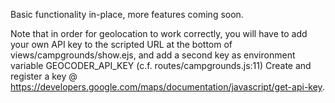 Basic functionality in-place, more features coming soon.

Note that in order for geolocation to work correctly, you will have to add your own API key to 
the scripted URL at the bottom of views/campgrounds/show.ejs, and add a second key
as environment variable GEOCODER_API_KEY (c.f. routes/campgrounds.js:11) Create and register a key
@ https://developers.google.com/maps/documentation/javascript/get-api-key.